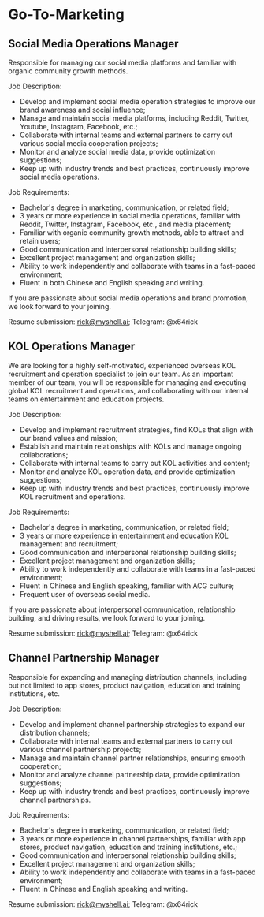 # Go-To-Marketing

## Social Media Operations Manager

Responsible for managing our social media platforms and familiar with organic community growth methods.

Job Description:

* Develop and implement social media operation strategies to improve our brand awareness and social influence;
* Manage and maintain social media platforms, including Reddit, Twitter, Youtube, Instagram, Facebook, etc.;
* Collaborate with internal teams and external partners to carry out various social media cooperation projects;
* Monitor and analyze social media data, provide optimization suggestions;
* Keep up with industry trends and best practices, continuously improve social media operations.

Job Requirements:

* Bachelor's degree in marketing, communication, or related field;
* 3 years or more experience in social media operations, familiar with Reddit, Twitter, Instagram, Facebook, etc., and media placement;
* Familiar with organic community growth methods, able to attract and retain users;
* Good communication and interpersonal relationship building skills;
* Excellent project management and organization skills;
* Ability to work independently and collaborate with teams in a fast-paced environment;
* Fluent in both Chinese and English speaking and writing.

If you are passionate about social media operations and brand promotion, we look forward to your joining.

Resume submission: rick@myshell.ai; Telegram: @x64rick

## KOL Operations Manager

We are looking for a highly self-motivated, experienced overseas KOL recruitment and operation specialist to join our team. As an important member of our team, you will be responsible for managing and executing global KOL recruitment and operations, and collaborating with our internal teams on entertainment and education projects.

Job Description:

* Develop and implement recruitment strategies, find KOLs that align with our brand values and mission;
* Establish and maintain relationships with KOLs and manage ongoing collaborations;
* Collaborate with internal teams to carry out KOL activities and content;
* Monitor and analyze KOL operation data, and provide optimization suggestions;
* Keep up with industry trends and best practices, continuously improve KOL recruitment and operations.

Job Requirements:

* Bachelor's degree in marketing, communication, or related field;
* 3 years or more experience in entertainment and education KOL management and recruitment;
* Good communication and interpersonal relationship building skills;
* Excellent project management and organization skills;
* Ability to work independently and collaborate with teams in a fast-paced environment;
* Fluent in Chinese and English speaking, familiar with ACG culture;
* Frequent user of overseas social media.

If you are passionate about interpersonal communication, relationship building, and driving results, we look forward to your joining.

Resume submission: rick@myshell.ai; Telegram: @x64rick

## Channel Partnership Manager

Responsible for expanding and managing distribution channels, including but not limited to app stores, product navigation, education and training institutions, etc.

Job Description:

* Develop and implement channel partnership strategies to expand our distribution channels;
* Collaborate with internal teams and external partners to carry out various channel partnership projects;
* Manage and maintain channel partner relationships, ensuring smooth cooperation;
* Monitor and analyze channel partnership data, provide optimization suggestions;
* Keep up with industry trends and best practices, continuously improve channel partnerships.

Job Requirements:

* Bachelor's degree in marketing, communication, or related field;
* 3 years or more experience in channel partnerships, familiar with app stores, product navigation, education and training institutions, etc.;
* Good communication and interpersonal relationship building skills;
* Excellent project management and organization skills;
* Ability to work independently and collaborate with teams in a fast-paced environment;
* Fluent in Chinese and English speaking and writing.

Resume submission: rick@myshell.ai; Telegram: @x64rick